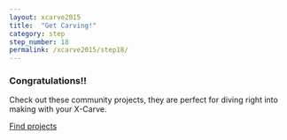 ```yaml
---
layout: xcarve2015
title:  "Get Carving!"
category: step
step_number: 18
permalink: /xcarve2015/step18/
---
```


### Congratulations!!

Check out these community projects, they are perfect for diving right into making with your X-Carve.

<a href="http://inventables.com/projects" class="btn btn-invent btn-animate-arrow">Find projects</a>
